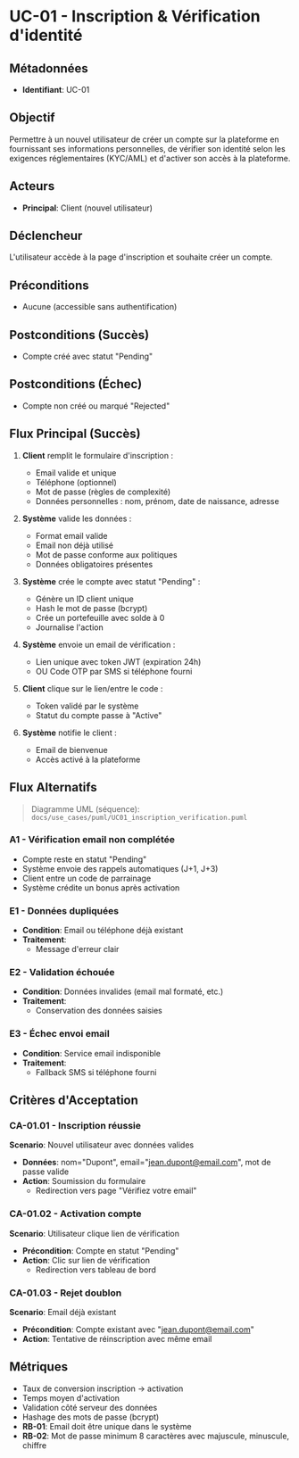 # UC-01 - Inscription & Vérification d'identité

## Métadonnées
- **Identifiant**: UC-01
## Objectif
Permettre à un nouvel utilisateur de créer un compte sur la plateforme en fournissant ses informations personnelles, de vérifier son identité selon les exigences réglementaires (KYC/AML) et d'activer son accès à la plateforme.

## Acteurs
- **Principal**: Client (nouvel utilisateur)
## Déclencheur
L'utilisateur accède à la page d'inscription et souhaite créer un compte.

## Préconditions
- Aucune (accessible sans authentification)
## Postconditions (Succès)
- Compte créé avec statut "Pending"
## Postconditions (Échec)
- Compte non créé ou marqué "Rejected"
## Flux Principal (Succès)

1. **Client** remplit le formulaire d'inscription :
   - Email valide et unique
   - Téléphone (optionnel)
   - Mot de passe (règles de complexité)
   - Données personnelles : nom, prénom, date de naissance, adresse

2. **Système** valide les données :
   - Format email valide
   - Email non déjà utilisé
   - Mot de passe conforme aux politiques
   - Données obligatoires présentes

3. **Système** crée le compte avec statut "Pending" :
   - Génère un ID client unique
   - Hash le mot de passe (bcrypt)
   - Crée un portefeuille avec solde à 0
   - Journalise l'action

4. **Système** envoie un email de vérification :
   - Lien unique avec token JWT (expiration 24h)
   - OU Code OTP par SMS si téléphone fourni

5. **Client** clique sur le lien/entre le code :
   - Token validé par le système
   - Statut du compte passe à "Active"

6. **Système** notifie le client :
   - Email de bienvenue
   - Accès activé à la plateforme

## Flux Alternatifs
> Diagramme UML (séquence): `docs/use_cases/puml/UC01_inscription_verification.puml`

### A1 - Vérification email non complétée
- Compte reste en statut "Pending"
- Système envoie des rappels automatiques (J+1, J+3)
- Client entre un code de parrainage
- Système crédite un bonus après activation

### E1 - Données dupliquées
- **Condition**: Email ou téléphone déjà existant
- **Traitement**: 
  - Message d'erreur clair

### E2 - Validation échouée
- **Condition**: Données invalides (email mal formaté, etc.)
- **Traitement**:
  - Conservation des données saisies

### E3 - Échec envoi email
- **Condition**: Service email indisponible
- **Traitement**:
  - Fallback SMS si téléphone fourni

## Critères d'Acceptation

### CA-01.01 - Inscription réussie
**Scenario**: Nouvel utilisateur avec données valides
- **Données**: nom="Dupont", email="jean.dupont@email.com", mot de passe valide
- **Action**: Soumission du formulaire
  - Redirection vers page "Vérifiez votre email"

### CA-01.02 - Activation compte
**Scenario**: Utilisateur clique lien de vérification
- **Précondition**: Compte en statut "Pending"
- **Action**: Clic sur lien de vérification
  - Redirection vers tableau de bord

### CA-01.03 - Rejet doublon
**Scenario**: Email déjà existant
- **Précondition**: Compte existant avec "jean.dupont@email.com"
- **Action**: Tentative de réinscription avec même email

## Métriques
- Taux de conversion inscription → activation
- Temps moyen d'activation
- Validation côté serveur des données
- Hashage des mots de passe (bcrypt)
- **RB-01**: Email doit être unique dans le système
- **RB-02**: Mot de passe minimum 8 caractères avec majuscule, minuscule, chiffre
